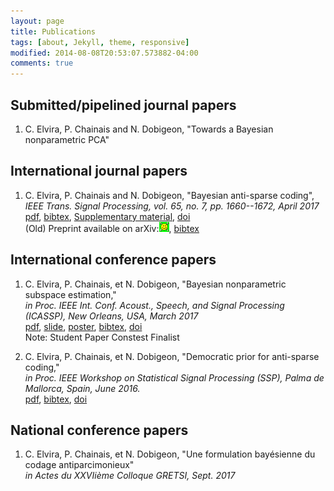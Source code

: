 ```yaml
---
layout: page
title: Publications
tags: [about, Jekyll, theme, responsive]
modified: 2014-08-08T20:53:07.573882-04:00
comments: true
---
```


## Submitted/pipelined journal papers

1. C. Elvira, P. Chainais and N. Dobigeon, "Towards a Bayesian nonparametric PCA" <br/>

## International journal papers

1. C. Elvira, P. Chainais and N. Dobigeon, "Bayesian anti-sparse coding", <br/>
*IEEE Trans. Signal Processing, vol. 65, no. 7, pp. 1660--1672, April 2017* <br/>
[pdf](../pdf/elvira2017_TSP.pdf),    [bibtex](../bibtex/elvira2017_TSP.md),    [Supplementary material](../pdf/elvira2017_TSP_supp_mat.pdf),     [doi](https://doi.org/10.1109/TSP.2016.2645543)<br/>
(Old) Preprint available on arXiv:[![arXiv](../images/logo/arxiv_icon.png)](http://arxiv.org/abs/1512.06086), [bibtex](../bibtex/elvira2017_iccasp.md) <br/>

## International conference papers

1. C. Elvira, P. Chainais, et N. Dobigeon, "Bayesian nonparametric subspace estimation," <br/>
*in Proc. IEEE Int. Conf. Acoust., Speech, and Signal Processing (ICASSP), New Orleans, USA, March 2017* <br/>
[pdf](../pdf/elvira2017iccasp.pdf), [slide](../pdf/elvira_2017_icassp_slide.pdf), [poster](../pdf/elvira_2017_icassp_poster.pdf), [bibtex](../bibtex/elvira2017_iccasp.md), [doi](https://doi.org/10.1109/ICASSP.2017.7952556) <br/>
Note: Student Paper Constest Finalist

2. C. Elvira, P. Chainais, et N. Dobigeon, "Democratic prior for anti-sparse coding,"<br/>
*in Proc. IEEE Workshop on Statistical Signal Processing (SSP), Palma de Mallorca, Spain, June 2016.*<br/>
[pdf](../pdf/elvira2016ssp.pdf), [bibtex](../bibtex/elvira2016ssp.md),  [doi](https://doi.org/10.1109/SSP.2016.7551813)

## National conference papers

1. C. Elvira, P. Chainais, et N. Dobigeon, "Une formulation bayésienne du codage antiparcimonieux" <br/>
*in Actes du XXVIième Colloque GRETSI, Sept. 2017* <br/>
